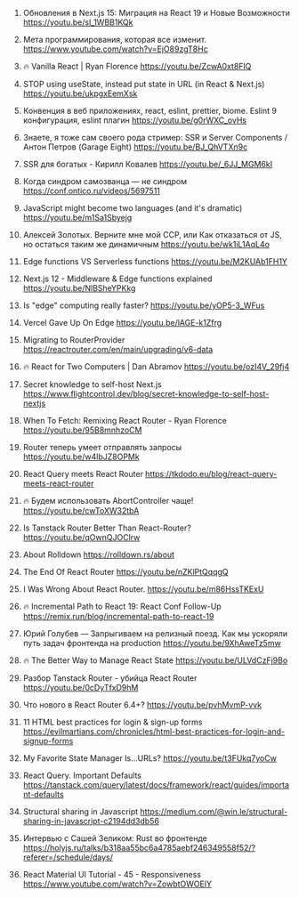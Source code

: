 1.   Обновления в Next.js 15: Миграция на React 19 и Новые Возможности
https://youtu.be/sl_1WBB1KQk

2. Мета программирования, которая все изменит.
https://www.youtube.com/watch?v=EjO89zgT8Hc

3. 🔥 Vanilla React | Ryan Florence
https://youtu.be/ZcwA0xt8FlQ

4. STOP using useState, instead put state in URL (in React & Next.js)
https://youtu.be/ukpgxEemXsk

5. Конвенция в веб приложениях, react, eslint, prettier, biome. Eslint 9 конфигурация, eslint плагин
https://youtu.be/g0rWXC_ovHs

6. Знаете, я тоже сам своего рода стример: SSR и Server Components / Антон Петров (Garage Eight)
https://youtu.be/BJ_QhVTXn9c

7. SSR для богатых - Кирилл Ковалев
https://youtu.be/_6JJ_MGM6kI

8. Когда синдром самозванца — не синдром
https://conf.ontico.ru/videos/5697511

9. JavaScript might become two languages (and it's dramatic)
https://youtu.be/m1Sa1Sbyejg

10. Алексей Золотых. Верните мне мой ССР, или Как отказаться от JS, но остаться таким же динамичным
https://youtu.be/wk1iL1AqL4o

11. Edge functions VS Serverless functions
https://youtu.be/M2KUAb1FH1Y

12. Next.js 12 - Middleware & Edge functions explained
https://youtu.be/NlBSheYPKkg

13. Is "edge" computing really faster?
https://youtu.be/yOP5-3_WFus

14. Vercel Gave Up On Edge
https://youtu.be/lAGE-k1Zfrg

15. Migrating to RouterProvider
https://reactrouter.com/en/main/upgrading/v6-data

16. 🔥 React for Two Computers | Dan Abramov
https://youtu.be/ozI4V_29fj4

17. Secret knowledge to self-host Next.js
https://www.flightcontrol.dev/blog/secret-knowledge-to-self-host-nextjs

18. When To Fetch: Remixing React Router - Ryan Florence
https://youtu.be/95B8mnhzoCM

19. Router теперь умеет отправлять запросы
https://youtu.be/w4lbJZ8OPMk

20. React Query meets React Router
https://tkdodo.eu/blog/react-query-meets-react-router

21. 🔥 Будем использовать AbortController чаще!
https://youtu.be/cwToXW32tbA

22. Is Tanstack Router Better Than React-Router?
https://youtu.be/qOwnQJOClrw

23. About Rolldown
https://rolldown.rs/about

24. The End Of React Router
https://youtu.be/nZKlPtQqqgQ

25. I Was Wrong About React Router.
https://youtu.be/m86HssTKExU

26. 🔥 Incremental Path to React 19: React Conf Follow-Up
https://remix.run/blog/incremental-path-to-react-19

27. Юрий Голубев — Запрыгиваем на релизный поезд. Как мы ускоряли путь задач фронтенда на production
https://youtu.be/9XhAweTz5mw

28. 🔥 The Better Way to Manage React State
https://youtu.be/ULVdCzFj9Bo

29. Разбор Tanstack Router - убийца React Router
https://youtu.be/0cDyTfxD9hM

30. Что нового в React Router 6.4+?
https://youtu.be/pvhMvmP-vvk

31. 11 HTML best practices for login & sign-up forms
https://evilmartians.com/chronicles/html-best-practices-for-login-and-signup-forms

32. My Favorite State Manager Is...URLs?
https://youtu.be/t3FUkq7yoCw

33. React Query. Important Defaults
https://tanstack.com/query/latest/docs/framework/react/guides/important-defaults

34. Structural sharing in Javascript
https://medium.com/@win.le/structural-sharing-in-javascript-c2194dd3db56

35. Интервью с Сашей Зеликом: Rust во фронтенде
https://holyjs.ru/talks/b318aa55bc6a4785aebf246349558f52/?referer=/schedule/days/

36. React Material UI Tutorial - 45 - Responsiveness
https://www.youtube.com/watch?v=ZowbtOWOElY